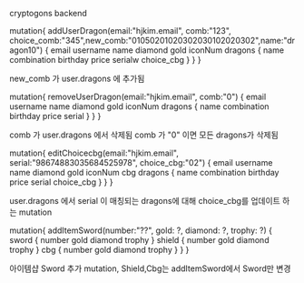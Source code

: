 cryptogons backend

mutation{
  addUserDragon(email:"hjkim.email", comb:"123", choice_comb:"345",new_comb:"01050201020302030102020302",name:"dragon10") {
    email
    username
    name
    diamond
    gold
    iconNum
    dragons {
      name
      combination
      birthday
      price
      serialw
      choice_cbg
    }
  }
}

new_comb 가 user.dragons 에 추가됨

mutation{
  removeUserDragon(email:"hjkim.email", comb:"0") {
    email
    username
    name
    diamond
    gold
    iconNum
    dragons {
      name
      combination
      birthday
      price
      serial
    }
  }
}

comb 가 user.dragons 에서 삭제됨
comb 가 "0" 이면 모든 dragons가 삭제됨

mutation{
  editChoicecbg(email:"hjkim.email", serial:"98674883035684525978", choice_cbg:"02") {
    email
    username
    name
    diamond
    gold
    iconNum
    cbg
    dragons {
      name
      combination
      birthday
      price
      serial
      choice_cbg
    }
  }
}

user.dragons 에서 serial 이 매칭되는 dragons에 대해 choice_cbg를 업데이트 하는 mutation

mutation{
  addItemSword(number:"??", gold: ?, diamond: ?, trophy: ?) {
    sword {
      number
      gold
      diamond
      trophy
    }
    shield {
      number
      gold
      diamond
      trophy
    }
    cbg {
      number
      gold
      diamond
      trophy
    }
  }
}

아이템샵 Sword 추가 mutation, Shield,Cbg는 addItemSword에서 Sword만 변경